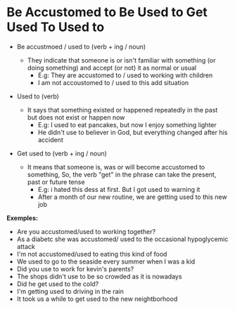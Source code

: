 # Be Accustomed to Be Used to Get Used To Used to

- Be accustmoed / used to (verb + ing / noun)
  - They indicate that someone is or isn't familiar with something (or doing something) and accept (or not) it as normal or usual
    - E.g: They are accustomed to / used to working with children
    - I am not accoustomed to / used to this add situation

- Used to (verb)
  - It says that something existed or happened repeatedly in the past but does not exist or happen now
    - E.g: I used to eat pancakes, but now I enjoy something lighter
    - He didn't use to believer in God, but everything changed after his accident

- Get used to (verb + ing / noun)
  - It means that someone is, was or will become accustomed to something, So, the verb "get" in the phrase can take the present, past or future tense
    - E.g: i hated this dess at first. But I got used to warning it
    - After a month of our new routine, we are getting used to this new job

**Exemples:**

- Are you accustomed/used to working together?
- As a diabetc she was accustomed/ used to the occasional hypoglycemic attack
- I'm not accustomed/used to eating this kind of food
- We used to go to the seaside every summer when I was a kid
- Did you use to work for kevin's parents?
- The shops didn't use to be so crowded as it is nowadays
- Did he get used to the cold?
- I'm getting used to driving in the rain
- It took us a while to get used to the new neightborhood

